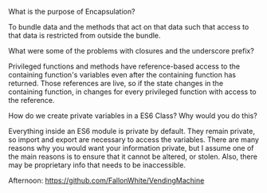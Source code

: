 What is the purpose of Encapsulation?

To bundle data and the methods that act on that data such that access to that data is restricted from outside the bundle.

What were some of the problems with closures and the underscore prefix?

Privileged functions and methods have reference-based access to the containing function's variables even after the containing function has returned. Those references are live, so if the state changes in the containing function, in changes for every privileged function with access to the reference.

How do we create private variables in a ES6 Class? Why would you do this?

Everything inside an ES6 module is private by default. They remain private, so import and export are necessary to access the variables. There are many reasons why you would want your information private, but I assume one of the main reasons is to ensure that it cannot be altered, or stolen. Also, there may be proprietary info that needs to be inaccessible.

Afternoon: https://github.com/FallonWhite/VendingMachine